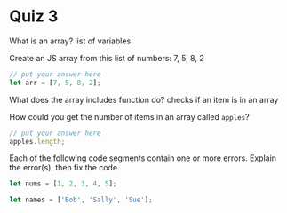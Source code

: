 # Quiz 3

What is an array?
list of variables

Create an JS array from this list of numbers: 7, 5, 8, 2

```js
// put your answer here
let arr = [7, 5, 8, 2];
```

What does the array includes function do?
checks if an item is in an array

How could you get the number of items in an array called `apples`?

```js
// put your answer here
apples.length;
```

Each of the following code segments contain one or more errors. Explain the error(s), then fix the code.

```js
let nums = [1, 2, 3, 4, 5];
```

```js
let names = ['Bob', 'Sally', 'Sue'];
```
